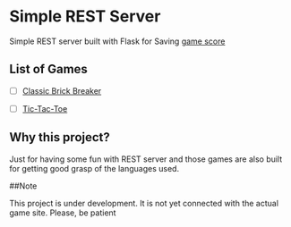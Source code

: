 Simple REST Server
=================
Simple REST server built with Flask for Saving [game score](http://wasi0013.github.io/Brick)

List of Games
--------------
- [ ] [Classic Brick Breaker](http://wasi0013.github.io/Brick)
- [ ] [Tic-Tac-Toe](http://wasi0013.github.io/tic-tac-toe)


Why this project?
-----------------

Just for having some fun with REST server and those games are also built
for getting good grasp of the languages used.

##Note

This project is under development. It is not yet connected with the actual game site. Please, be patient